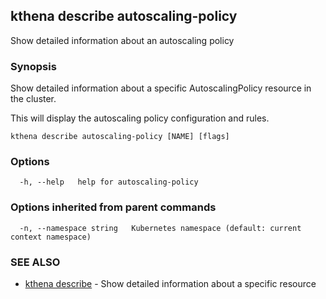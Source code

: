 ## kthena describe autoscaling-policy

Show detailed information about an autoscaling policy

### Synopsis

Show detailed information about a specific AutoscalingPolicy resource in the cluster.

This will display the autoscaling policy configuration and rules.

```
kthena describe autoscaling-policy [NAME] [flags]
```

### Options

```
  -h, --help   help for autoscaling-policy
```

### Options inherited from parent commands

```
  -n, --namespace string   Kubernetes namespace (default: current context namespace)
```

### SEE ALSO

* [kthena describe](kthena_describe.md)	 - Show detailed information about a specific resource

